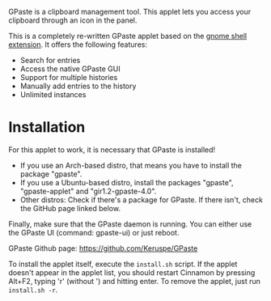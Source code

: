 GPaste is a clipboard management tool. This applet lets you access your clipboard through an icon in the panel.

This is a completely re-written GPaste applet based on the [gnome shell extension](https://github.com/Keruspe/GPaste/tree/master/src/gnome-shell). It offers the following features:
* Search for entries
* Access the native GPaste GUI
* Support for multiple histories
* Manually add entries to the history
* Unlimited instances


# Installation

For this applet to work, it is necessary that GPaste is installed!

* If you use an Arch-based distro, that means you have to install the package "gpaste".
* If you use a Ubuntu-based distro, install the packages "gpaste", "gpaste-applet" and "gir1.2-gpaste-4.0".
* Other distros: Check if there's a package for GPaste. If there isn't, check the GitHub page linked below.

Finally, make sure that the GPaste daemon is running. You can either use the GPaste UI (command: gpaste-ui) or just reboot.

GPaste Github page: https://github.com/Keruspe/GPaste

To install the applet itself, execute the `install.sh` script. If the applet doesn't appear in the applet list, you should restart Cinnamon by pressing Alt+F2, typing 'r' (without ') and hitting enter.
To remove the applet, just run `install.sh -r`.

